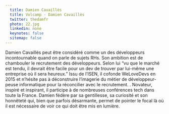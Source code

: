 ```yaml
---
  title: Damien Cavaillès
  title: Volcamp - Damien Cavaillès
  twitter: thedamfr
  photo: 22.jpg
  linkedin: none
  keynotes: false
  sitemap: false
---
```

Damien Cavaillès peut être considéré comme un des développeurs incontournable quand on parle de sujets RHs. Son ambition est de chambouler le recrutement des développeurs. Selon lui “vu que le marché est tendu, il devrait être facile pour un dev de trouver par lui-même une entreprise où il sera heureux.” Issu de l’ISEN, il cofonde WeLoveDevs en 2015 et n’hésite pas à déconstruire l’imagerie du métier de développeur-peuse informatique pour la réconcilier avec le recrutement. . Novateur, inspiré et inspirant, il participe à de nombreuses conférences tech dans toute la France. Damien fédère par sa gentillesse, sa curiosité et son honnêteté qui, bien que parfois désarmante, permet de pointer le focal là où il est nécessaire de voir ce qui doit être mis en lumière.